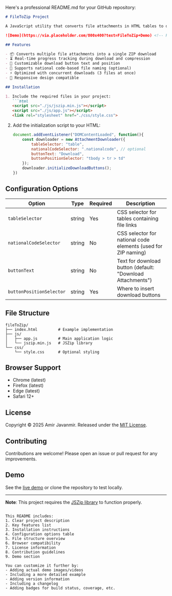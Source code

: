 Here's a professional README.md for your GitHub repository:

```markdown
# FileToZip Project

A JavaScript utility that converts file attachments in HTML tables to downloadable ZIP archives with progress tracking.

![Demo](https://via.placeholder.com/800x400?text=FileToZip+Demo) <!-- Replace with actual demo image -->

## Features

- 📦 Converts multiple file attachments into a single ZIP download
- ⏳ Real-time progress tracking during download and compression
- 🎨 Customizable download button text and position
- 📝 Supports national code-based file naming (optional)
- ⚡ Optimized with concurrent downloads (3 files at once)
- 📱 Responsive design compatible

## Installation

1. Include the required files in your project:
   ```html
   <script src="./js/jszip.min.js"></script>
   <script src="./js/app.js"></script>
   <link rel="stylesheet" href="./css/style.css">
   ```

2. Add the initialization script to your HTML:
   ```javascript
   document.addEventListener("DOMContentLoaded", function(){
       const downloader = new AttachmentDownloader({
           tableSelector: "table",
           nationalCodeSelector: ".nationalcode", // optional
           buttonText: "Download",
           buttonPositionSelector: "tbody > tr > td"
       });
       downloader.initializeDownloadButtons();
   })
   ```

## Configuration Options

| Option | Type | Required | Description |
|--------|------|----------|-------------|
| `tableSelector` | string | Yes | CSS selector for tables containing file links |
| `nationalCodeSelector` | string | No | CSS selector for national code elements (used for ZIP naming) |
| `buttonText` | string | No | Text for download button (default: "Download Attachments") |
| `buttonPositionSelector` | string | Yes | Where to insert download buttons |

## File Structure

```
fileToZip/
├── index.html         # Example implementation
├── js/
│   ├── app.js         # Main application logic
│   └── jszip.min.js   # JSZip library
└── css/
    └── style.css      # Optional styling
```

## Browser Support

- Chrome (latest)
- Firefox (latest)
- Edge (latest)
- Safari 12+

## License

Copyright © 2025 Amir Javanmir. Released under the [MIT License](LICENSE).

## Contributing

Contributions are welcome! Please open an issue or pull request for any improvements.

## Demo

See the [live demo](https://your-demo-url-here.com) or clone the repository to test locally.

---

**Note**: This project requires the [JSZip library](https://stuk.github.io/jszip/) to function properly.
```

This README includes:
1. Clear project description
2. Key features list
3. Installation instructions
4. Configuration options table
5. File structure overview
6. Browser compatibility
7. License information
8. Contribution guidelines
9. Demo section

You can customize it further by:
- Adding actual demo images/videos
- Including a more detailed example
- Adding version information
- Including a changelog
- Adding badges for build status, coverage, etc.
